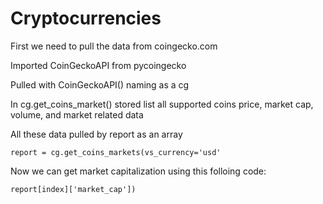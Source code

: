 # Cryptocurrencies
First we need to pull the data from coingecko.com

Imported CoinGeckoAPI from pycoingecko

Pulled with CoinGeckoAPI() naming as a cg

In cg.get_coins_market() stored list all supported coins price, market cap, volume, and market related data

All these data pulled by report as an array
```
report = cg.get_coins_markets(vs_currency='usd'
```
Now we can get market capitalization using this folloing code:
```
report[index]['market_cap'])
```

